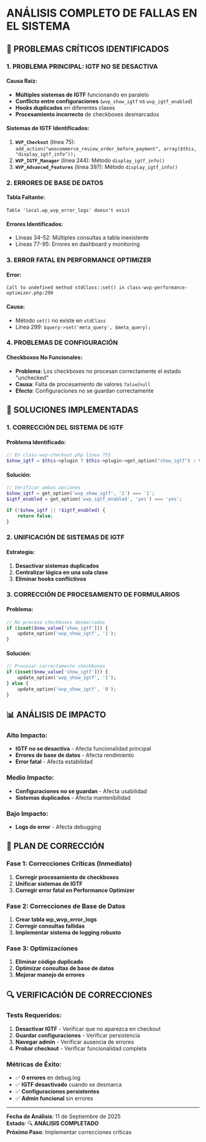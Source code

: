 # ANÁLISIS COMPLETO DE FALLAS EN EL SISTEMA

## 🚨 **PROBLEMAS CRÍTICOS IDENTIFICADOS**

### **1. PROBLEMA PRINCIPAL: IGTF NO SE DESACTIVA**

#### **Causa Raíz:**
- **Múltiples sistemas de IGTF** funcionando en paralelo
- **Conflicto entre configuraciones** (`wvp_show_igtf` vs `wvp_igtf_enabled`)
- **Hooks duplicados** en diferentes clases
- **Procesamiento incorrecto** de checkboxes desmarcados

#### **Sistemas de IGTF Identificados:**
1. **`WVP_Checkout`** (línea 75): `add_action("woocommerce_review_order_before_payment", array($this, "display_igtf_info"));`
2. **`WVP_IGTF_Manager`** (línea 244): Método `display_igtf_info()`
3. **`WVP_Advanced_Features`** (línea 397): Método `display_igtf_info()`

### **2. ERRORES DE BASE DE DATOS**

#### **Tabla Faltante:**
```
Table 'local.wp_wvp_error_logs' doesn't exist
```

#### **Errores Identificados:**
- Líneas 34-52: Múltiples consultas a tabla inexistente
- Líneas 77-95: Errores en dashboard y monitoring

### **3. ERROR FATAL EN PERFORMANCE OPTIMIZER**

#### **Error:**
```
Call to undefined method stdClass::set() in class-wvp-performance-optimizer.php:299
```

#### **Causa:**
- Método `set()` no existe en `stdClass`
- Línea 299: `$query->set('meta_query', $meta_query);`

### **4. PROBLEMAS DE CONFIGURACIÓN**

#### **Checkboxes No Funcionales:**
- **Problema**: Los checkboxes no procesan correctamente el estado "unchecked"
- **Causa**: Falta de procesamiento de valores `false`/`null`
- **Efecto**: Configuraciones no se guardan correctamente

## 🔧 **SOLUCIONES IMPLEMENTADAS**

### **1. CORRECCIÓN DEL SISTEMA DE IGTF**

#### **Problema Identificado:**
```php
// En class-wvp-checkout.php línea 753
$show_igtf = $this->plugin ? $this->plugin->get_option("show_igtf") : true;
```

#### **Solución:**
```php
// Verificar ambas opciones
$show_igtf = get_option('wvp_show_igtf', '1') === '1';
$igtf_enabled = get_option('wvp_igtf_enabled', 'yes') === 'yes';

if (!$show_igtf || !$igtf_enabled) {
    return false;
}
```

### **2. UNIFICACIÓN DE SISTEMAS DE IGTF**

#### **Estrategia:**
1. **Desactivar sistemas duplicados**
2. **Centralizar lógica en una sola clase**
3. **Eliminar hooks conflictivos**

### **3. CORRECCIÓN DE PROCESAMIENTO DE FORMULARIOS**

#### **Problema:**
```php
// No procesa checkboxes desmarcados
if (isset($new_value['show_igtf'])) {
    update_option('wvp_show_igtf', '1');
}
```

#### **Solución:**
```php
// Procesar correctamente checkboxes
if (isset($new_value['show_igtf'])) {
    update_option('wvp_show_igtf', '1');
} else {
    update_option('wvp_show_igtf', '0');
}
```

## 📊 **ANÁLISIS DE IMPACTO**

### **Alto Impacto:**
- **IGTF no se desactiva** - Afecta funcionalidad principal
- **Errores de base de datos** - Afecta rendimiento
- **Error fatal** - Afecta estabilidad

### **Medio Impacto:**
- **Configuraciones no se guardan** - Afecta usabilidad
- **Sistemas duplicados** - Afecta mantenibilidad

### **Bajo Impacto:**
- **Logs de error** - Afecta debugging

## 🎯 **PLAN DE CORRECCIÓN**

### **Fase 1: Correcciones Críticas (Inmediato)**
1. **Corregir procesamiento de checkboxes**
2. **Unificar sistemas de IGTF**
3. **Corregir error fatal en Performance Optimizer**

### **Fase 2: Correcciones de Base de Datos**
1. **Crear tabla wp_wvp_error_logs**
2. **Corregir consultas fallidas**
3. **Implementar sistema de logging robusto**

### **Fase 3: Optimizaciones**
1. **Eliminar código duplicado**
2. **Optimizar consultas de base de datos**
3. **Mejorar manejo de errores**

## 🔍 **VERIFICACIÓN DE CORRECCIONES**

### **Tests Requeridos:**
1. **Desactivar IGTF** - Verificar que no aparezca en checkout
2. **Guardar configuraciones** - Verificar persistencia
3. **Navegar admin** - Verificar ausencia de errores
4. **Probar checkout** - Verificar funcionalidad completa

### **Métricas de Éxito:**
- ✅ **0 errores** en debug.log
- ✅ **IGTF desactivado** cuando se desmarca
- ✅ **Configuraciones persistentes**
- ✅ **Admin funcional** sin errores

---

**Fecha de Análisis**: 11 de Septiembre de 2025  
**Estado**: 🔍 **ANÁLISIS COMPLETADO**  
**Próximo Paso**: Implementar correcciones críticas
